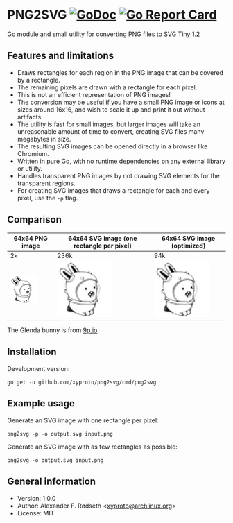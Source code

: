 # PNG2SVG [![GoDoc](https://godoc.org/github.com/xyproto/png2svg?status.svg)](http://godoc.org/github.com/xyproto/png2svg) [![Go Report Card](https://goreportcard.com/badge/github.com/xyproto/png2svg)](https://goreportcard.com/report/github.com/xyproto/png2svg)

Go module and small utility for converting PNG files to SVG Tiny 1.2

## Features and limitations

* Draws rectangles for each region in the PNG image that can be covered by a rectangle.
* The remaining pixels are drawn with a rectangle for each pixel.
* This is not an efficient representation of PNG images!
* The conversion may be useful if you have a small PNG image or icons at sizes around 16x16, and wish to scale it up and print it out without artifacts.
* The utility is fast for small images, but larger images will take an unreasonable amount of time to convert, creating SVG files many megabytes in size.
* The resulting SVG images can be opened directly in a browser like Chromium.
* Written in pure Go, with no runtime dependencies on any external library or utility.
* Handles transparent PNG images by not drawing SVG elements for the transparent regions.
* For creating SVG images that draws a rectangle for each and every pixel, use the `-p` flag.

## Comparison

| 64x64 PNG image      | 64x64 SVG image (one rectangle per pixel) | 64x64 SVG image (optimized) |
| -------------------- | ----------------------------------------- | --------------------------- |
| 2k                   | 236k                                      | 94k                         |
| ![png](img/acme.png) | ![png](img/acme_singlepixel.svg)          | ![png](img/acme.svg)        |

The Glenda bunny is from [9p.io](https://9p.io/plan9/glenda.html).

## Installation

Development version:

    go get -u github.com/xyproto/png2svg/cmd/png2svg

## Example usage

Generate an SVG image with one rectangle per pixel:

    png2svg -p -o output.svg input.png

Generate an SVG image with as few rectangles as possible:

    png2svg -o output.svg input.png

## General information

* Version: 1.0.0
* Author: Alexander F. Rødseth &lt;xyproto@archlinux.org&gt;
* License: MIT
